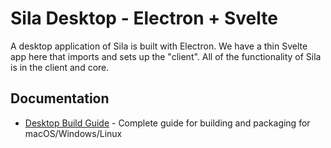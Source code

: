 # Sila Desktop - Electron + Svelte

A desktop application of Sila is built with Electron. We have a thin Svelte app here that imports and sets up the "client". All of the functionality of Sila is in the client and core.

## Documentation

- [Desktop Build Guide](../../docs/dev/platforms/desktop.md) - Complete guide for building and packaging for macOS/Windows/Linux